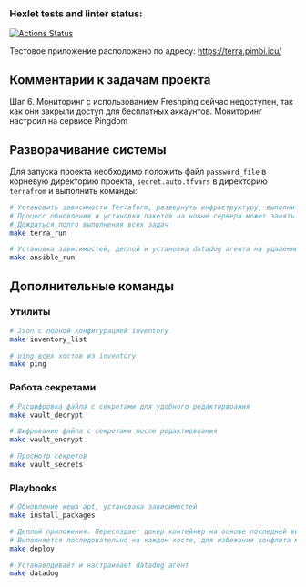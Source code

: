 ### Hexlet tests and linter status:
[![Actions Status](https://github.com/azeos1101/devops-for-programmers-project-77/workflows/hexlet-check/badge.svg)](https://github.com/azeos1101/devops-for-programmers-project-77/actions)


Тестовое приложение расположено по адресу: https://terra.pimbi.icu/

## Комментарии к задачам проекта
Шаг 6. Мониторинг с использованием Freshping сейчас недоступен, так как они закрыли доступ для бесплатных аккаунтов.
Мониторинг настроил на сервисе Pingdom


## Разворачивание системы
Для запуска проекта необходимо положить файл `password_file` в корневую директорию проекта,
`secret.auto.tfvars` в директорию `terrafrom` и выполнить команды:
```bash
# Установить зависимости Terraform, развернуть инфраструктуру, выполнить инициализацию инфраструктуры
# Процесс обновления и установки пакетов на новые сервера может занять долгое время.
# Дождаться полго выполнения всех задач
make terra_run

# Установка зависимостей, деплой и установка datadog агента на удаленные машины
make ansible_run
```

## Дополнительные команды

### Утилиты

```bash
# Json c полной конфигурацией inventory
make inventory_list

# ping всех хостов из inventory
make ping
```

### Работа секретами
```bash
# Расшифровка файла с секретами для удобного редактирвоания
make vault_decrypt

# Шифрование файла с секретами после редактирвоания
make vault_encrypt

# Просмотр секретов
make vault_secrets
```

### Playbooks
```bash
# Обновление кеша apt, установака зависимостей
make install_packages

# Деплой приложения. Пересоздает докер контейнер на основе последней версии образа из docker hub при каждом запуске.
# Выполняется последовательно на каждом хосте, для избежания конфлита между хостами при выполнении миграций
make deploy

# Устанавлдивает и настраивает datadog агент
make datadog
```
